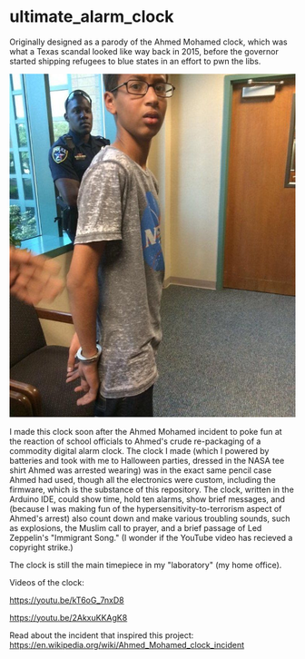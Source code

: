 # ultimate_alarm_clock
Originally designed as a parody of the Ahmed Mohamed clock, which was what a Texas scandal looked like way back in 2015, before the governor started shipping refugees to blue states in an effort to pwn the libs.


![alt text](ahmedmohamed.jpg?raw=true)


I made this clock soon after the Ahmed Mohamed incident to poke fun at the
reaction of school officials to Ahmed's crude re-packaging of a commodity digital alarm clock.  The clock I made (which I powered
by batteries and took with me to Halloween parties, dressed in the NASA tee shirt Ahmed was arrested wearing) was in the exact same pencil
case Ahmed had used, though all the electronics were custom, including the firmware, which is the substance of this repository.  The clock, written in the Arduino IDE, could show time, hold ten alarms, show brief messages, and (because I was making fun of the hypersensitivity-to-terrorism aspect of Ahmed's arrest) also count down and make various troubling sounds, such as explosions, 
the Muslim call to prayer, and a brief passage of Led Zeppelin's "Immigrant Song." (I wonder if the YouTube video has recieved a copyright strike.)

The clock is still the main timepiece in my "laboratory" (my home office).

Videos of the clock:

https://youtu.be/kT6oG_7nxD8

https://youtu.be/2AkxuKKAgK8

Read about the incident that inspired this project:
https://en.wikipedia.org/wiki/Ahmed_Mohamed_clock_incident
